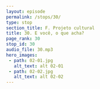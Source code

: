 ```yaml
---
layout: episode
permalink: /stops/30/
type: stop
section_title: F. Projeto cultural
title: 30. E você, o que acha?
page_rank: 30
stop_id: 30
audio_file: 30.mp3
hero_images:
 - path: 02-01.jpg
   alt_text: alt 02-01
 - path: 02-02.jpg
   alt_text: alt 02-02
---
```


